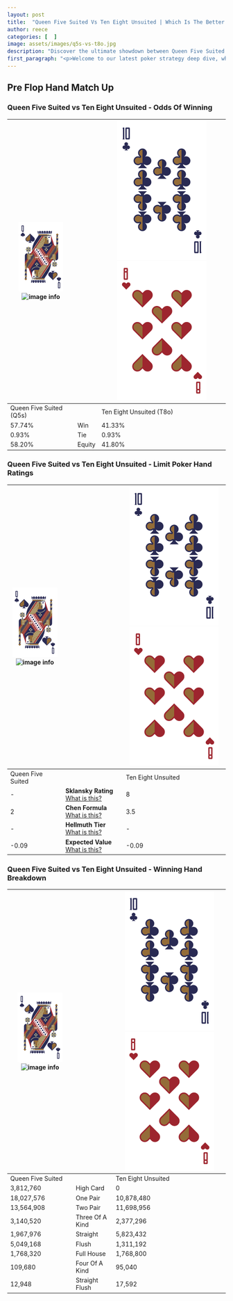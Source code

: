 ```yaml
---
layout: post
title:  "Queen Five Suited Vs Ten Eight Unsuited | Which Is The Better Hand In Poker? A Complete Guide"
author: reece
categories: [  ]
image: assets/images/q5s-vs-t8o.jpg
description: "Discover the ultimate showdown between Queen Five Suited and Ten Eight Unsuited in poker! Uncover the odds, strategies, and scenarios where one hand triumphs over the other. Get ready to up your poker game with this thrilling analysis."
first_paragraph: "<p>Welcome to our latest poker strategy deep dive, where we're pitting two distinct hands against each other in a high-stakes showdown: Queen Five Suited vs Ten Eight Unsuited.</p><p>In the dynamic world of poker, every decision counts, and knowing which hand holds the upper hand is key to your success at the table.</p><p>In this article, we'll dissect these two hands, explore the scenarios where one dominates the other, and equip you with the knowledge to make strategic choices that can tip the odds in your favor.</p><p>Get ready to unravel the intriguing dynamics of these poker hands and elevate your game to new heights.</p>"
---
```




[comment]: # (sp0)

## Pre Flop Hand Match Up

<div class="table hand-ratings" markdown="1"> 



### Queen Five Suited vs Ten Eight Unsuited - Odds Of Winning


    
| ![image info](assets/images/hand1/Q.png) ![image info](assets/images/hand1/5s.png) |  | ![image info](assets/images/hand2/T.png) ![image info](assets/images/hand2/8o.png) |
| -------- | -------- | -------- |
| Queen Five Suited (Q5s) |  | Ten Eight Unsuited (T8o) |
| 57.74% | Win | 41.33% |
| 0.93% | Tie | 0.93% |
| 58.20% | Equity | 41.80% |




[comment]: # (sp1)



### Queen Five Suited vs Ten Eight Unsuited - Limit Poker Hand Ratings


    
| ![image info](assets/images/hand1/Q.png) ![image info](assets/images/hand1/5s.png) |  | ![image info](assets/images/hand2/T.png) ![image info](assets/images/hand2/8o.png) |
| -------- | -------- | -------- |
| Queen Five Suited |  | Ten Eight Unsuited |
| - | **Sklansky Rating** [What is this?](/sklansky-rating-explained) | 8 |
| 2 | **Chen Formula** [What is this?](/chen-formula-explained) | 3.5 |
| - | **Hellmuth Tier** [What is this?](/Hellmuth-tier-explained) | - |
| -0.09 | **Expected Value** [What is this?](/expected-value-explained) | -0.09 |




[comment]: # (sp2)



### Queen Five Suited vs Ten Eight Unsuited - Winning Hand Breakdown


    
| ![image info](assets/images/hand1/Q.png) ![image info](assets/images/hand1/5s.png) |  | ![image info](assets/images/hand2/T.png) ![image info](assets/images/hand2/8o.png) |
| -------- | -------- | -------- |
| Queen Five Suited |  | Ten Eight Unsuited |
| 3,812,760 | High Card | 0 |
| 18,027,576 | One Pair | 10,878,480 |
| 13,564,908 | Two Pair | 11,698,956 |
| 3,140,520 | Three Of A Kind | 2,377,296 |
| 1,967,976 | Straight | 5,823,432 |
| 5,049,168 | Flush | 1,311,192 |
| 1,768,320 | Full House | 1,768,800 |
| 109,680 | Four Of A Kind | 95,040 |
| 12,948 | Straight Flush | 17,592 |




[comment]: # (sp3)



</div>

[comment]: # (sp4)



[comment]: # (sp5)

